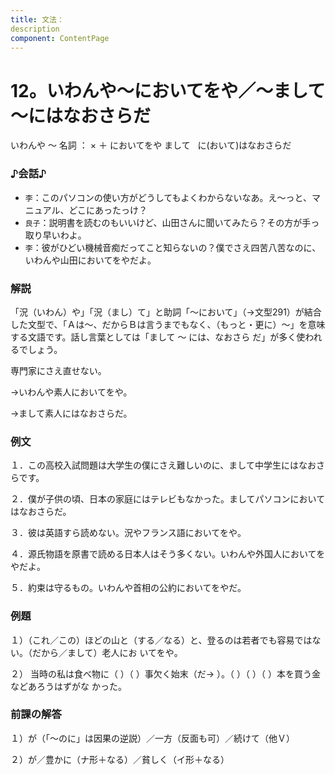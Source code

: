 ```yaml
---
title: 文法：
description
component: ContentPage
---
```



# 12。いわんや～においてをや／～まして～にはなおさらだ
いわんや ～ 名詞 ： × ＋ においてをや
まして                                   に(おいて)はなおさらだ

### ♪会話♪
- `李`：このパソコンの使い方がどうしてもよくわからないなあ。え～っと、マニュアル、どこにあったっけ？
- `良子`：説明書を読むのもいいけど、山田さんに聞いてみたら？その方が手っ取り早いわよ。
- `李`：彼がひどい機械音痴だってこと知らないの？僕でさえ四苦八苦なのに、いわんや山田においてをやだよ。

### 解説
「況（いわん）や」「況（まし）て」と助詞「～において」（→文型291）が結合した文型で、「Ａは～、だからＢは言うまでもなく、（もっと・更に）～」を意味する文語です。話し言葉としては「まして ～ には、なおさら だ」が多く使われるでしょう。

専門家にさえ直せない。

→いわんや素人においてをや。

→まして素人にはなおさらだ。

### 例文
１．この高校入試問題は大学生の僕にさえ難しいのに、まして中学生にはなおさらです。

２．僕が子供の頃、日本の家庭にはテレビもなかった。ましてパソコンにおいてはなおさらだ。

３．彼は英語すら読めない。況やフランス語においてをや。

４．源氏物語を原書で読める日本人はそう多くない。いわんや外国人においてをやだよ。

５．約束は守るもの。いわんや首相の公約においてをやだ。

### 例題
１）（これ／この）ほどの山と（する／なる）と、登るのは若者でも容易ではない。（だから／まして）老人にお いてをや。

２） 当時の私は食べ物に（ ）（ ）事欠く始末（だ→ ）。（ ）（ ）（ ）本を買う金などあろうはずがな かった。

### 前課の解答
１）が（「～のに」は因果の逆説）／一方（反面も可）／続けて（他Ｖ）

２）が／豊かに（ナ形＋なる）／貧しく（イ形＋なる）
